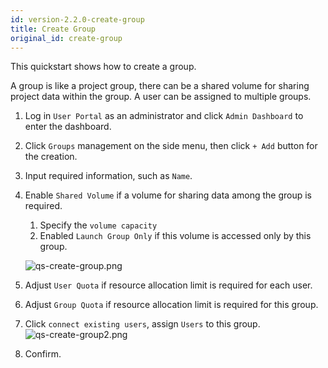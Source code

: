 ```yaml
---
id: version-2.2.0-create-group
title: Create Group
original_id: create-group
---
```


This quickstart shows how to create a group.

A group is like a project group, there can be a shared volume for sharing project data within the group.
A user can be assigned to multiple groups.

1. Log in `User Portal` as an administrator and click `Admin Dashboard` to enter the dashboard.

2. Click `Groups` management on the side menu, then click `+ Add` button for the creation.

3. Input required information, such as `Name`.

4. Enable `Shared Volume` if a volume for sharing data among the group is required.
   1. Specify the `volume capacity`
   2. Enabled `Launch Group Only` if this volume is accessed only by this group.

   ![qs-create-group.png](assets/qs-create-group.png)

5. Adjust `User Quota` if resource allocation limit is required for each user.

6. Adjust `Group Quota` if resource allocation limit is required for this group.

7. Click `connect existing users`, assign `Users` to this group.
    ![qs-create-group2.png](assets/qs-create-group2.png)

8. Confirm.
